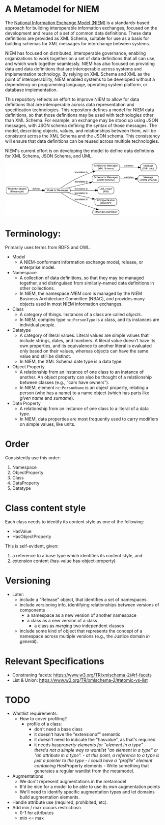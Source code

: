 
# A Metamodel for NIEM

The [National Information Exchange Model (NIEM)](https://niem.gov) is a standards-based approach for building interoperable information exchanges, focused on the development and reuse of a set of common data definitions. These data definitions are provided as XML Schema, suitable for use as a basis for building schemas for XML messages for interchange between systems. 

NIEM has focused on distributed, interoperable governance, enabling organizations to work together on a set of data definitions that all can use, and which work together seamlessly. NIEM has also focused on providing data and data definitions that are interoperable across systems and implementation technology. By relying on XML Schema and XML as the point of interoperability, NIEM enabled systems to be developed without a dependency on programming language, operating system platform, or database implementation. 

This repository reflects an effort to improve NIEM to allow for data defintions that are interoperable across data representation and specification technologies. This repository defines a model for NIEM data definitions, so that those definitions may be used with technologies other than XML Schema. For example, an exchange may be stood up using JSON messages, with JSON schema defining the syntax of those messages. The model, describing objects, values, and relationships between them, will be consistent across the XML Schema and the JSON schema. This consistency will ensure that data definitions can be reused across multiple technologies.

NIEM's current effort is on developing the model to define data defintions for XML Schema, JSON Schema, and UML.

![Use of the metamodel to support technologies](generated/metamodel-tools.png "Models can be used many ways, to support many technologies.")

# Terminology:

Primarily uses terms from RDFS and OWL.

- Model
    - A NIEM-conformant information exchange model, release, or enterprise model.
- Namespace
    - A collection of data definitions, so that they may be managed together, and distinguised from similarly-named data definitions in other collections.
    - In NIEM, the namespace *NIEM core* is managed by the NIEM Business Architecture Committee (NBAC), and provides many objects used in most NIEM information exchanges.
- Class
    - A category of things. Instances of a class are called *objects*.
    - In NIEM, complex type `nc:PersonType` is a class, and its instances are individual people.
- Datatype
    - A category of literal values. Literal values are simple values that include strings, dates, and numbers. A literal value doesn't have its own properties, and its equivalence to another literal is evaluated only based on their values, whereas objects can have the same value and still be distinct.
    - In NIEM, the XML Schema date type is a data type.
- Object Property
    - A relationship from an instance of one class to an instance of another. An object property can also be thought of a relatiionship between classes (e.g., <q>cars have owners</q>).
    - In NIEM, element `nc:PersonName` is an object property, relating a person (who has a name) to a name object (which has parts like *given name* and *surname*).
- Data Property
    - A relationship from an instance of one class to a literal of a data type.
    - In NIEM, data properties are most frequently used to carry modifiers on simple values, like units.

# Order

Consistently use this order:

1. Namespace
2. ObjectProperty
3. Class
4. DataProperty
5. Datatype

# Class content style

Each class needs to identify its content style as one of the following:

- HasValue
- HasObjectProperty

This is self-evident, given:

1. a reference to a base type which identifies its content style, and
2. extension content (has-value has-object-property)

# Versioning

- Later: 
    - include a "Release" object, that identifies a set of namespaces.
    - include versioning info, identifying relationships between versions of components
        - a namespace as a new version of another namespace
        - a class as a new version of a class
            - a class as *merging* two independent classes
    - include some kind of object that represents the concept of a namespace across multiple versions (e.g., the Justice domain *in general*).
    
    
# Relevant Specifications

- Constraning facets: <https://www.w3.org/TR/xmlschema-2/#rf-facets>
- List & Union: <https://www.w3.org/TR/xmlschema-2/#atomic-vs-list>

# TODO #

- Wantlist requirements:
    - How to cover profiling?
        - profile of a class:
            - don't need a base class
            - it doesn't have the "extensionof" semantic
            - it doesn't need to indicate the "hasvalue", as that's required
            - it needs has*property elements for "element in a type"
                    - there's not a simple way to wantlist "an element in a type" or "an attribute in a type".
                        - at this point, a reference to a type is just a pointer to the type
                        - I could have a "profile" element containing Has*Property elements
                    - Write something that generates a regular wantlist from the metamodel.
- Augmentations
    - We don't represent augmentations in the metamodel
    - It'd be nice for a model to be able to use its own augmentation points
    - We'll need to identify specific augmentation types and let domains build augmentation elements.
- Handle attribute use (required, prohibited, etc).
- Add min / max occurs restrictiosn
    - 0-1 for attributes
    - min <= max

